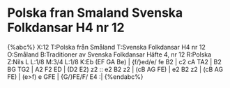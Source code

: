 # Polska fran Smaland Svenska Folkdansar H4 nr 12

{%abc%}
X:12
T:Polska från Småland
T:Svenska Folkdansar H4 nr 12
O:Småland
B:Traditioner av Svenska Folkdansar Häfte 4, nr 12
R:Polska
Z:Nils L
L:1/8
M:3/4
L:1/8
K:Eb
(EF GA Be) | {f/}ed/e/ fe B2 | c2 cA TA2 | B2 BG TG2 |
A2 F2 ED | (D2 E2) z2 :: e2 B2 z2 | (cB AG FE) | e2 B2 z2 | (cB AG FE) | 
(e>f) e GFE | {G/}FE/F/ E4 :|
{%endabc%}
